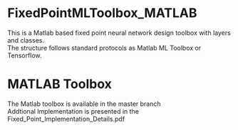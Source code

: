 # FixedPointMLToolbox_MATLAB
This is a Matlab based fixed point neural network design toolbox with layers and classes. <br /> 
The structure follows standard protocols as Matlab ML Toolbox or Tensorflow.

# MATLAB Toolbox
The Matlab toolbox is available in the master branch<br /> 
Addtional Implementation is presented in the Fixed_Point_Implementation_Details.pdf
